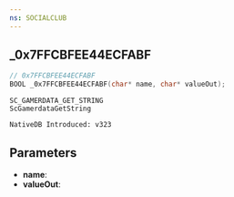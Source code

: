 ```yaml
---
ns: SOCIALCLUB
---
```

## _0x7FFCBFEE44ECFABF

```c
// 0x7FFCBFEE44ECFABF
BOOL _0x7FFCBFEE44ECFABF(char* name, char* valueOut);
```

```
SC_GAMERDATA_GET_STRING
ScGamerdataGetString

NativeDB Introduced: v323
```


## Parameters
* **name**: 
* **valueOut**: 